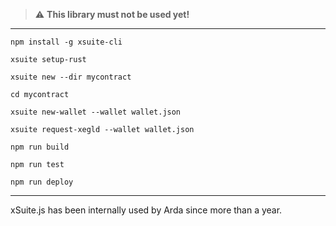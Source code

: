 > :warning: **This library must not be used yet!**

---

```
npm install -g xsuite-cli
```

```
xsuite setup-rust
```

```
xsuite new --dir mycontract
```

```
cd mycontract
```

```
xsuite new-wallet --wallet wallet.json
```

```
xsuite request-xegld --wallet wallet.json
```

```
npm run build
```

```
npm run test
```

```
npm run deploy
```

---

xSuite.js has been internally used by Arda since more than a year.
